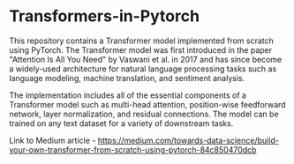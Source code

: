 # Transformers-in-Pytorch

This repository contains a Transformer model implemented from scratch using PyTorch. The Transformer model was first introduced in the paper "Attention Is All You Need" by Vaswani et al. in 2017 and has since become a widely-used architecture for natural language processing tasks such as language modeling, machine translation, and sentiment analysis.

The implementation includes all of the essential components of a Transformer model such as multi-head attention, position-wise feedforward network, layer normalization, and residual connections. The model can be trained on any text dataset for a variety of downstream tasks.

Link to Medium article - https://medium.com/towards-data-science/build-your-own-transformer-from-scratch-using-pytorch-84c850470dcb
